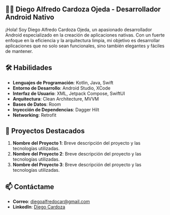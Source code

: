 
## 🧑‍💻 Diego Alfredo Cardoza Ojeda - Desarrollador Android Nativo



¡Hola! Soy Diego Alfredo Cardoza Ojeda, un apasionado desarrollador Android especializado en la creación de aplicaciones nativas. Con un fuerte enfoque en la eficiencia y la arquitectura limpia, mi objetivo es desarrollar aplicaciones que no solo sean funcionales, sino también elegantes y fáciles de mantener.

## 🛠️ Habilidades

- **Lenguajes de Programación**: Kotlin, Java, Swift
- **Entorno de Desarrollo**: Android Studio, XCode
- **Interfaz de Usuario**: XML, Jetpack Compose, SwiftUI
- **Arquitectura**: Clean Architecture, MVVM
- **Bases de Datos**: Room
- **Inyección de Dependencias**: Dagger Hilt
- **Networking**: Retrofit

## 🚀 Proyectos Destacados

1. **Nombre del Proyecto 1**: Breve descripción del proyecto y las tecnologías utilizadas.
2. **Nombre del Proyecto 2**: Breve descripción del proyecto y las tecnologías utilizadas.
3. **Nombre del Proyecto 3**: Breve descripción del proyecto y las tecnologías utilizadas.

## 📫 Contáctame

- **Correo**: [diegoalfredocar@gmail.com](diegoalfredocar@gmail.com)
- **LinkedIn**: [Diego Cardoza](https://www.linkedin.com/in/diego-alfredo-cardoza-ojeda-36b5771a3)
